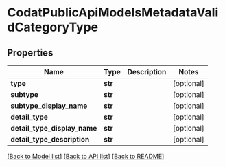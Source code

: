 # CodatPublicApiModelsMetadataValidCategoryType

## Properties
Name | Type | Description | Notes
------------ | ------------- | ------------- | -------------
**type** | **str** |  | [optional] 
**subtype** | **str** |  | [optional] 
**subtype_display_name** | **str** |  | [optional] 
**detail_type** | **str** |  | [optional] 
**detail_type_display_name** | **str** |  | [optional] 
**detail_type_description** | **str** |  | [optional] 

[[Back to Model list]](../README.md#documentation-for-models) [[Back to API list]](../README.md#documentation-for-api-endpoints) [[Back to README]](../README.md)

